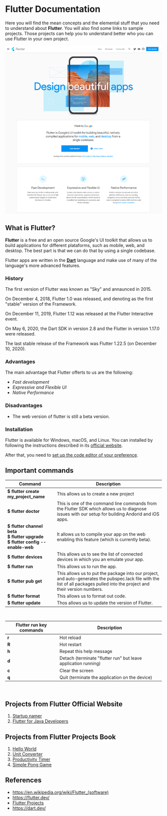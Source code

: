 # Flutter Documentation

Here you will find the mean concepts and the elemental stuff that you need to understand about **Flutter**. You will  also find some links to sample projects. Those projects can help you to understand better who you can use Flutter in your own project.

[![Flutter](https://raw.githubusercontent.com/Codelessly/FlutterWebsite/master/screenshots/Flutter%20Website%20Desktop.png)](https://flutter.dev/)

## What is Flutter?

**Flutter** is a free and an open source Google's UI toolkit that allows us to build applications for different plataforms, such as mobile, web, and desktop. The best part is that we can do that by using a single codebase.  

Flutter apps are written in the [**Dart**](Dart.md) language and make use of many of the language's more advanced features.

### History

The first version of Flutter was known as "Sky" and annaunced in 2015. 

On December 4, 2018, Flutter 1.0 was released, and denoting as the first "stable" version of the Framework.

On December 11, 2019, Flutter 1.12 was released at the Flutter Interactive event.

On May 6, 2020, the Dart SDK in version 2.8 and the Flutter in version 1.17.0 were released.

The last stable release of the Framework was Flutter 1.22.5 (on December 10, 2020).  

### Advantages 

The main advantage that Flutter offerts to us are the following:

- *Fast development*
- *Expressive and Flexible UI*
- *Native Performance*

### Disadvantages   

- The web version of flutter is still a beta version.

### Installation 

Flutter is available for Windows, macOS, and Linux. 
You can installed by following the instructions described in its [official website](https://flutter.dev/docs/get-started/install).

After that, you need to [set up the code editor of your preference](https://flutter.dev/docs/get-started/editor?tab=vscode).

## Important commands

| Command | Description |
|------|------|
| **$ flutter create my_project_name** | This allows us to create a new project |
| **$ flutter doctor** | This is one of the command line commands from the Flutter SDK which allows us to diagnose issues with our setup for building Andorid and iOS apps. |
| **$ flutter channel beta </br> $ flutter upgrade </br> $ flutter config --enable-web** | It allows us to compile your app on the web enabling this feature (which is currently beta). |
| **$ flutter devices** | This allows us to see the list of connected devices in which you an emulate your app. |
| **$ flutter run** | This allows us to run the app. |
| **$ flutter pub get** | This allows us to put the package into our project, and auto-generates the pubspec.lack file with the list of all packages pulled into the project and their version numbers. | 
| **$ flutter format <filename>** | This allows us to format out code. |
| **$ flutter update** | Thos allows us to update the version of Flutter. |

</br>

| Flutter run key commands | Description |
| ------ | ------- |
| **r** | Hot reload |
| **R** | Hot restart |
| **h** | Repeat this help message |
| **d** | Detach (terminate "flutter run" but leave application running) |
| **c** | Clear the screen |
| **q** | Quit (terminate the application on the device) |

</br>

## Projects from Flutter Official Website

1) [Startup namer](https://github.com/ylruiz/startup_namer) 
2) [Flutter for Java Developers](https://github.com/ylruiz/flutter_for_java_dev)


## Projects from Flutter Projects Book

1) [Hello World](https://github.com/ylruiz/hello_world)
2) [Unit Converter](https://github.com/ylruiz/unit_converter)
3) [Productivity Timer](https://github.com/ylruiz/productuvity_timer)
4) [Simple Pong Game](https://github.com/ylruiz/simple_pong)


## References

- https://en.wikipedia.org/wiki/Flutter_(software)
- https://flutter.dev/
- [Flutter Projects](https://www.packtpub.com/product/flutter-projects/9781838647773)
- https://dart.dev/